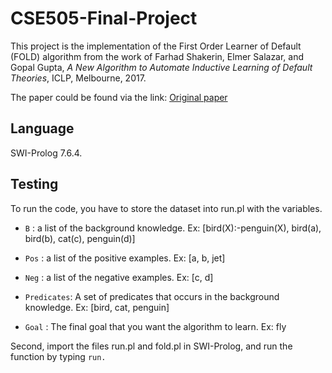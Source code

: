 # CSE505-Final-Project

This project is the implementation of the First Order Learner of Default (FOLD) algorithm from the work of Farhad Shakerin, Elmer Salazar, and Gopal Gupta, _A New Algorithm to Automate Inductive Learning of Default Theories_, ICLP, Melbourne, 2017. 

The paper could be found via the link: <a href="https://arxiv.org/abs/1707.02693">Original paper</a>

## Language
SWI-Prolog 7.6.4.

## Testing

To run the code, you have to store the dataset into run.pl with the variables.
* ```B``` : a list of the background knowledge.
    Ex: [bird(X):-penguin(X), bird(a), bird(b), cat(c), penguin(d)]
    
* ```Pos``` : a list of the positive examples.
    Ex: [a, b, jet]
    
* ```Neg``` : a list of the negative examples.
    Ex: [c, d]
    
* ```Predicates```: A set of predicates that occurs in the background knowledge.
    Ex: [bird, cat, penguin]
    
* ```Goal``` : The final goal that you want the algorithm to learn.
    Ex: fly

Second, import the files run.pl and fold.pl in SWI-Prolog, and run the function by typing ```run.```
